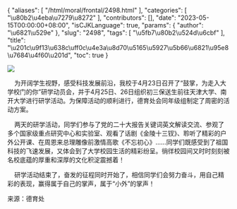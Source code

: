 {
    "aliases": [
        "/html/moral/frontal/2498.html"
    ],
    "categories": [
        "\u80b2\u4eba\u7279\u8272"
    ],
    "contributors": [],
    "date": "2023-05-15T00:00:00+08:00",
    "isCJKLanguage": true,
    "params": {
        "author": "\u6821\u529e"
    },
    "slug": "2498",
    "tags": [
        "\u5fb7\u80b2\u524d\u6cbf"
    ],
    "title": "\u201c\u9f13\u638c\uff0c\u4e3a\u8d70\u5165\u5927\u5b66\u6821\u95e8\u7684\u4f60\u201d",
    "toc": true
}

![](https://cdn.tfls.online/mirror/full/f2307ebc63c58982e18ff52cfe7f3f752b13616e.jpg)




  





    为开阔学生视野，感受科技发展前沿，我校于4月23日召开了“鼓掌，为走入大学校门的你”研学动员会，并于4月25日、26日组织初三保送生前往天津大学、南开大学进行研学活动。为保障活动的顺利进行，德育处会同年级组制定了周密的活动方案。




  





    两天的研学活动，同学们参与了党的二十大报告关键词英文解读交流、参观了多个国家级重点研究中心和实验室、观看了话剧《金陵十三钗》、聆听了精彩的户外公开课、在周恩来总理雕像前激情高歌《不忘初心》……同学们既感受到了祖国科技的飞速发展，又体会到了大学校园生活的精彩纷呈。徜徉校园间又时时刻刻被名校底蕴的厚重和深厚的文化积淀震撼着！




    研学活动结束了，奋发的征程同时开始了，相信同学们会努力奋斗，用自己精彩的表现，赢得属于自己的掌声，属于“小外”的掌声！




  






来源：德育处





  



